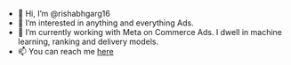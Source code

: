 - 👋 Hi, I’m @rishabhgarg16
- 👀 I’m interested in anything and everything Ads.
- 🌱 I’m currently working with Meta on Commerce Ads. I dwell in machine learning, ranking and delivery models.
- 📫 You can reach me [here](https://uk.linkedin.com/in/garg-rishabh)

<!---
rishabhgarg16/rishabhgarg16 is a ✨ special ✨ repository because its `README.md` (this file) appears on your GitHub profile.
You can click the Preview link to take a look at your changes.
--->
